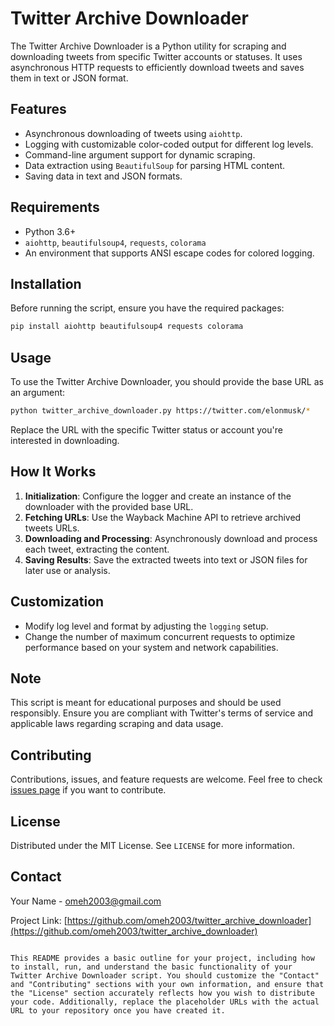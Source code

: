 # Twitter Archive Downloader

The Twitter Archive Downloader is a Python utility for scraping and downloading tweets from specific Twitter accounts or statuses. It uses asynchronous HTTP requests to efficiently download tweets and saves them in text or JSON format.

## Features

- Asynchronous downloading of tweets using `aiohttp`.
- Logging with customizable color-coded output for different log levels.
- Command-line argument support for dynamic scraping.
- Data extraction using `BeautifulSoup` for parsing HTML content.
- Saving data in text and JSON formats.

## Requirements

- Python 3.6+
- `aiohttp`, `beautifulsoup4`, `requests`, `colorama`
- An environment that supports ANSI escape codes for colored logging.

## Installation

Before running the script, ensure you have the required packages:

```bash
pip install aiohttp beautifulsoup4 requests colorama
```

## Usage

To use the Twitter Archive Downloader, you should provide the base URL as an argument:

```bash
python twitter_archive_downloader.py https://twitter.com/elonmusk/*
```

Replace the URL with the specific Twitter status or account you're interested in downloading.

## How It Works

1. **Initialization**: Configure the logger and create an instance of the downloader with the provided base URL.
2. **Fetching URLs**: Use the Wayback Machine API to retrieve archived tweets URLs.
3. **Downloading and Processing**: Asynchronously download and process each tweet, extracting the content.
4. **Saving Results**: Save the extracted tweets into text or JSON files for later use or analysis.

## Customization

- Modify log level and format by adjusting the `logging` setup.
- Change the number of maximum concurrent requests to optimize performance based on your system and network capabilities.

## Note

This script is meant for educational purposes and should be used responsibly. Ensure you are compliant with Twitter's terms of service and applicable laws regarding scraping and data usage.

## Contributing

Contributions, issues, and feature requests are welcome. Feel free to check [issues page](https://github.com/omeh2003/twitter_archive_downloader/issues) if you want to contribute.

## License

Distributed under the MIT License. See `LICENSE` for more information.

## Contact

Your Name - [omeh2003@gmail.com](mailto:omeh2003@gmail.com)

Project Link: [https://github.com/omeh2003/twitter_archive_downloader](https://github.com/omeh2003/twitter_archive_downloader)
```

This README provides a basic outline for your project, including how to install, run, and understand the basic functionality of your Twitter Archive Downloader script. You should customize the "Contact" and "Contributing" sections with your own information, and ensure that the "License" section accurately reflects how you wish to distribute your code. Additionally, replace the placeholder URLs with the actual URL to your repository once you have created it.